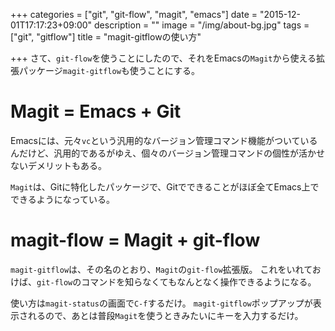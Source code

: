 +++
categories = ["git", "git-flow", "magit", "emacs"]
date = "2015-12-01T17:17:23+09:00"
description = ""
image = "/img/about-bg.jpg"
tags = ["git", "gitflow"]
title = "magit-gitflowの使い方"

+++
さて、`git-flow`を使うことにしたので、それをEmacsの`Magit`から使える拡張パッケージ`magit-gitflow`も使うことにする。


# Magit = Emacs + Git

Emacsには、元々`vc`という汎用的なバージョン管理コマンド機能がついているんだけど、汎用的であるがゆえ、個々のバージョン管理コマンドの個性が活かせないデメリットもある。

`Magit`は、Gitに特化したパッケージで、Gitでできることがほぼ全てEmacs上でできるようになっている。

# magit-flow = Magit + git-flow

`magit-gitflow`は、その名のとおり、`Magit`の`git-flow`拡張版。
これをいれておけば、`git-flow`のコマンドを知らなくてもなんとなく操作できるようになる。

使い方は`magit-status`の画面で`C-f`するだけ。
`magit-gitflow`ポップアップが表示されるので、あとは普段`Magit`を使うときみたいにキーを入力するだけ。
